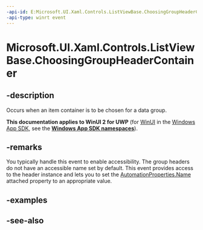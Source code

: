 ```yaml
---
-api-id: E:Microsoft.UI.Xaml.Controls.ListViewBase.ChoosingGroupHeaderContainer
-api-type: winrt event
---
```


<!-- Event syntax
public event Windows.Foundation.TypedEventHandler ChoosingGroupHeaderContainer<Windows.UI.Xaml.Controls.ListViewBase,  Windows.UI.Xaml.Controls.ChoosingGroupHeaderContainerEventArgs>
-->

# Microsoft.UI.Xaml.Controls.ListViewBase.ChoosingGroupHeaderContainer

## -description
Occurs when an item container is to be chosen for a data group.

**This documentation applies to WinUI 2 for UWP** (for [WinUI](/windows/apps/winui/winui3/) in the [Windows App SDK](/windows/apps/windows-app-sdk/), see the **[Windows App SDK namespaces](/windows/windows-app-sdk/api/winrt/)**).

## -remarks
You typically handle this event to enable accessibility. The group headers do not have an accessible name set by default. This event provides access to the header instance and lets you to set the [AutomationProperties.Name](/windows/winui/api/microsoft.ui.xaml.automation.automationproperties#xaml-attached-properties) attached property to an appropriate value.

## -examples

## -see-also

